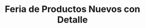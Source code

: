 ---
title: "Feria de Productos Nuevos con Detalle"
url: /leandro-n-alem/feria-de-productos-nuevos-con-detalle/
shop: Allgemein
---